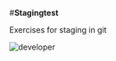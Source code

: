 #**Stagingtest**

Exercises for staging in git

![developer](https://github.com/software-developer-org/sandbox/blob/feature/10-staging/challenge-010/developer.jpg)


